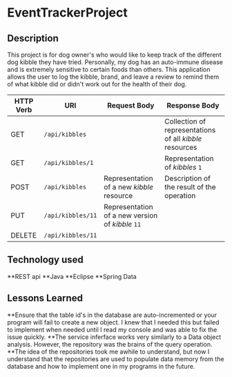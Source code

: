 # EventTrackerProject

## Description
This project is for dog owner's who would like to keep track of the different dog kibble they have tried. Personally, my dog has an auto-immune disease and is extremely sensitive to certain foods than others. This application allows the user to log the kibble, brand, and leave a review to remind them of what kibble did or didn't work out for the health of their dog.

| HTTP Verb | URI                  | Request Body | Response Body |
|-----------|----------------------|--------------|---------------|
| GET       | `/api/kibbles`      |              | Collection of representations of all _kibble_ resources |collection** endpoint |
| GET       | `/api/kibbles/1`   |              | Representation of _kibbles_ `1` |
| POST      | `/api/kibbles`      | Representation of a new _kibble_ resource | Description of the result of the operation | **
| PUT       | `/api/kibbles/11`   | Representation of a new version of _kibble_ `11` |
| DELETE    | `/api/kibbles/11`   |              | |

## Technology used
**REST api
**Java
**Eclipse
**Spring Data

## Lessons Learned
	
**Ensure that the table id's in the database are auto-incremented or your program will fail to create a new object. I knew that I needed this but failed to implement when needed until I read my console and was able to fix the issue quickly.
**The service inferface works very similarly to a Data object analysis. However, the repository was the brains of the query operation. 
**The idea of the repositories took me awhile to understand, but now I understand that the repositories are used to populate data memory from the database and how to implement one in my programs in the future.
	